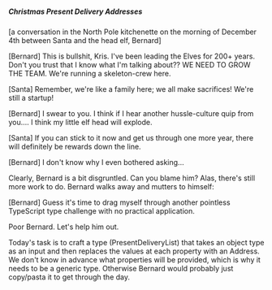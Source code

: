 ##### Christmas Present Delivery Addresses
[a conversation in the North Pole kitchenette on the morning of December 4th between Santa and the head elf, Bernard]

[Bernard] This is bullshit, Kris. I've been leading the Elves for 200+ years. Don't you trust that I know what I'm talking about?? WE NEED TO GROW THE TEAM. We're running a skeleton-crew here.

[Santa] Remember, we're like a family here; we all make sacrifices! We're still a startup!

[Bernard] I swear to you. I think if I hear another hussle-culture quip from you.... I think my little elf head will explode.

[Santa] If you can stick to it now and get us through one more year, there will definitely be rewards down the line.

[Bernard] I don't know why I even bothered asking...

Clearly, Bernard is a bit disgruntled. Can you blame him? Alas, there's still more work to do. Bernard walks away and mutters to himself:

[Bernard] Guess it's time to drag myself through another pointless TypeScript type challenge with no practical application.

Poor Bernard. Let's help him out.

Today's task is to craft a type (PresentDeliveryList) that takes an object type as an input and then replaces the values at each property with an Address. We don't know in advance what properties will be provided, which is why it needs to be a generic type. Otherwise Bernard would probably just copy/pasta it to get through the day.